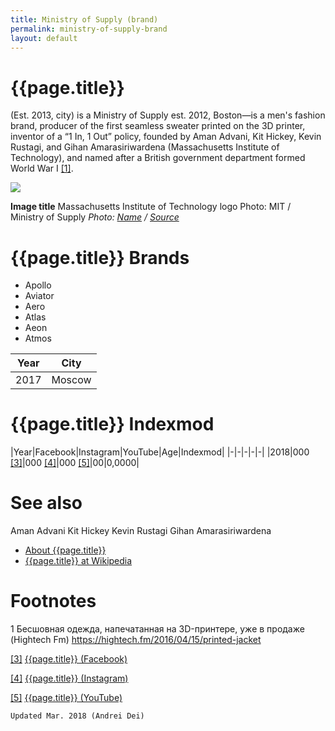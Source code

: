 ```yaml
---
title: Ministry of Supply (brand)
permalink: ministry-of-supply-brand
layout: default
---
```


# {{page.title}}

(Est. 2013, city) is a Ministry of Supply est. 2012, Boston—is a  men's fashion brand, producer of the first seamless sweater printed on the 3D printer, inventor of a “1 In, 1 Out” policy, founded by Aman Advani, Kit Hickey, Kevin Rustagi, and Gihan Amarasiriwardena (Massachusetts Institute of Technology), and named after a British government department formed World War I <span id="a1">[\[1\]](#f1)</span>.

![](/encyclopedia/images/{{page.permalink}}.jpg)

**Image title**
Massachusetts Institute of Technology logo
Photo: MIT / Ministry of Supply
*Photo: [Name](index) / [Source](index)*

# {{page.title}} Brands

+ Apollo
+ Aviator
+ Aero
+ Atlas
+ Aeon
+ Atmos

|Year|City|
|-|-|
|2017|Moscow|

# {{page.title}} Indexmod

|Year|Facebook|Instagram|YouTube|Age|Indexmod|
|-|-|-|-|-|
|2018|000 <span id="a3">[\[3\]](#f3)</span>|000 <span id="a4">[\[4\]](#f4)</span>|000 <span id="a5">[\[5\]](#f5)</span>|00|0,0000|


# See also

Aman Advani
Kit Hickey
Kevin Rustagi
Gihan Amarasiriwardena
+ [About {{page.title}}](index)
+ [{{page.title}} at Wikipedia](index)

# Footnotes

1 Бесшовная одежда, напечатанная на 3D-принтере, уже в продаже (Hightech Fm) https://hightech.fm/2016/04/15/printed-jacket

[[3]](#a3) <span id="f3"></span> [{{page.title}} (Facebook)](index)

[[4]](#a4) <span id="f4"></span> [{{page.title}} (Instagram)](index)

[[5]](#a5) <span id="f5"></span> [{{page.title}} (YouTube)](index)

`Updated Mar. 2018 (Andrei Dei)`
